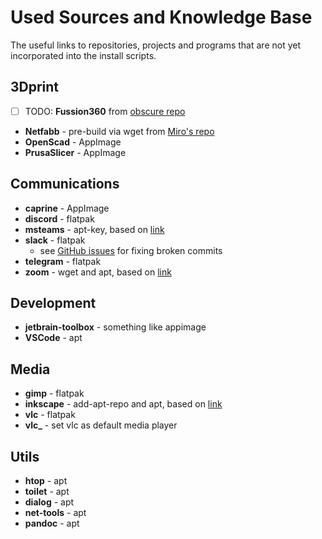 # Used Sources and Knowledge Base

The useful links to repositories, projects and programs that are not yet incorporated into the install scripts.

## 3Dprint

- [ ] TODO: **Fussion360** from [obscure repo](https://github.com/cryinkfly/Autodesk-Fusion-360-for-Linux)
- **Netfabb** - pre-build via wget from [Miro's repo](https://github.com/3DprintFIT/netfabb-basic-download/releases)
- **OpenScad** - AppImage
- **PrusaSlicer** - AppImage

## Communications

- **caprine** - AppImage
- **discord** - flatpak
- **msteams** - apt-key, based on [link](https://pureinfotech.com/install-microsoft-teams-linux/)
- **slack** - flatpak
  - see [GitHub issues](https://github.com/flathub/com.slack.Slack/issues/168) for fixing broken commits
- **telegram** - flatpak
- **zoom** - wget and apt, based on [link](https://linuxize.com/post/how-to-install-zoom-on-ubuntu-20-04/)

## Development

- **jetbrain-toolbox** - something like appimage
- **VSCode** - apt

## Media

- **gimp** - flatpak
- **inkscape** - add-apt-repo and apt, based on [link](https://inkscape.org/release/inkscape-1.0.2/gnulinux/ubuntu/ppa/dl/)
- **vlc** - flatpak
- **vlc_** - set vlc as default media player

## Utils

- **htop** - apt
- **toilet** - apt
- **dialog** - apt
- **net-tools** - apt
- **pandoc** - apt
